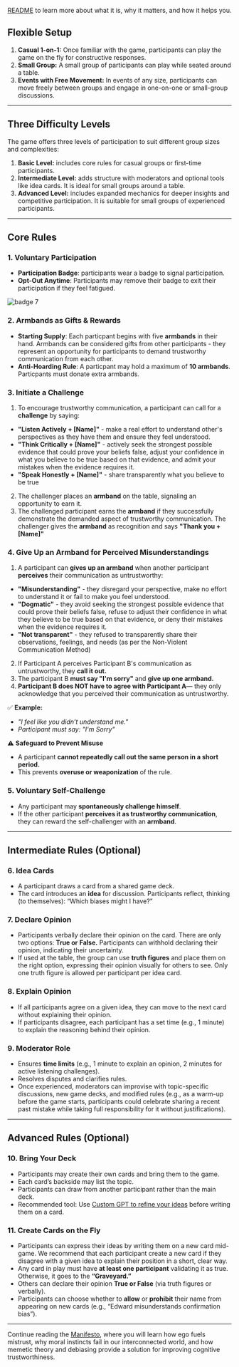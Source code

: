 [README](https://github.com/Inguro-OU/debiased-self/blob/main/README.md) to learn more about what it is, why it matters, and how it helps you.

## **Flexible Setup**

1. **Casual 1-on-1:** Once familiar with the game, participants can play the game on the fly for constructive responses.
2. **Small Group:** A small group of participants can play while seated around a table. 
3. **Events with Free Movement:** In events of any size, participants can move freely between groups and engage in one-on-one or small-group discussions.

---

## **Three Difficulty Levels**

The game offers three levels of participation to suit different group sizes and complexities:

1. **Basic Level:** includes core rules for casual groups or first-time participants.
2. **Intermediate Level:** adds structure with moderators and optional tools like idea cards. It is ideal for small groups around a table.
3. **Advanced Level:** includes expanded mechanics for deeper insights and competitive participation. It is suitable for small groups of experienced participants.

---

## **Core Rules**

### **1. Voluntary Participation**

- **Participation Badge**: participants wear a badge to signal participation.
- **Opt-Out Anytime**: Participants may remove their badge to exit their participation if they feel fatigued.

![badge 7](https://github.com/user-attachments/assets/e5c3b87f-51f3-4e9e-9724-2463d68257c9)


### **2. Armbands as Gifts & Rewards**

- **Starting Supply**: Each particpant begins with five **armbands** in their hand. Armbands can be considered gifts from other participants - they represent an opportunity for participants to demand trustworthy communication from each other.
- **Anti-Hoarding Rule**: A particpant may hold a maximum of **10 armbands**. Particpants must donate extra armbands.

### **3. Initiate a Challenge**  
1. To encourage trustworthy communication, a participant can call for a **challenge** by saying:  
- **"Listen Actively + [Name]"** - make a real effort to understand other's perspectives as they have them and ensure they feel understood.
- **"Think Critically + [Name]"**  - actively seek the strongest possible evidence that could prove your beliefs false, adjust your confidence in what you believe to be true based on that evidence, and admit your mistakes when the evidence requires it.
- **"Speak Honestly + [Name]"**  - share transparently what you believe to be true 

2. The challenger places an **armband** on the table, signaling an opportunity to earn it.
3. The challenged participant earns the **armband** if they successfully demonstrate the demanded aspect of trustworthy communication. The challenger gives the **armband** as recognition and says  **"Thank you + [Name]"**  

### 4. Give Up an Armband for Perceived Misunderstandings

1. A participant can **gives up an armband** when another participant **perceives** their communication as untrustworthy:

- **"Misunderstanding"** - they disregard your perspective, make no effort to understand it or fail to make you feel understood.
- **"Dogmatic"**  - they avoid seeking the strongest possible evidence that could prove their beliefs false, refuse to adjust their confidence in what they believe to be true based on that evidence, or deny their mistakes when the evidence requires it.
- **"Not transparent"** - they refused to transparently share their observations, feelings, and needs (as per the Non-Violent Communication Method)

2. If Participant A perceives Participant B's communication as untrustworthy, they **call it out.**
3. The participant B **must say "I'm sorry"** and **give up one armband.**
4. **Participant B does NOT have to agree with Participant A**— they only acknowledge that you perceived their communication as untrustworthy.

✅ **Example:**

- *"I feel like you didn’t understand me."*
- *Participant must say: "I'm Sorry"*

⚠️ **Safeguard to Prevent Misuse**

- A participant **cannot repeatedly call out the same person in a short period.**
- This prevents **overuse or weaponization** of the rule.

### **5. Voluntary Self-Challenge**

- Any participant may **spontaneously challenge himself**.
- If the other participant **perceives it as trustworthy communication**, they can reward the self-challenger with an **armband**.

---

## **Intermediate Rules (Optional)**

### **6. Idea Cards**

- A participant draws a card from a shared game deck.
- The card introduces an **idea** for discussion. Participants reflect, thinking (to themselves): “Which biases might I have?”

### **7. Declare Opinion**

- Participants verbally declare their opinion on the card. There are only two options: **True or** **False.** Participants can withhold declaring their opinion, indicating their uncertainty.
- If used at the table, the group can use **truth figures** and place them on the right option, expressing their opinion visually for others to see. Only one truth figure is allowed per participant per idea card.

### **8. Explain Opinion**

- If all participants agree on a given idea, they can move to the next card without explaining their opinion.
- If participants disagree, each participant has a set time (e.g., 1 minute) to explain the reasoning behind their opinion.

### **9. Moderator Role**

- Ensures **time limits** (e.g., 1 minute to explain an opinion, 2 minutes for active listening challenges).
- Resolves disputes and clarifies rules.
- Once experienced, moderators can improvise with topic-specific discussions, new game decks, and modified rules (e.g., as a warm-up before the game starts, participants could celebrate sharing a recent past mistake while taking full responsibility for it without justifications).

---

## **Advanced Rules (Optional)**

### **10. Bring Your Deck**

- Participants may create their own cards and bring them to the game.
- Each card’s backside may list the topic.
- Participants can draw from another participant rather than the main deck.
- Recommended tool: Use [Custom GPT to refine your ideas](https://chatgpt.com/g/g-676ec9d174608191a176779173a7a9e2-idea-refiner-for-war-of-memes) before writing them on a card.

### **11. Create Cards on the Fly**

- Participants can express their ideas by writing them on a new card mid-game. We recommend that each participant create a new card if they disagree with a given idea to explain their position in a short, clear way.
- Any card in play must have **at least one participant** validating it as true. Otherwise, it goes to the **“Graveyard.”**
- Others can declare their opinion **True or False** (via truth figures or verbally).
- Participants can choose whether to **allow** or **prohibit** their name from appearing on new cards (e.g., “Edward misunderstands confirmation bias”).

___

Continue reading the [Manifesto](https://github.com/Inguro-OU/war-of-memes/blob/main/MANIFESTO.md), where you will learn how ego fuels mistrust, why moral instincts fail in our interconnected world, and how memetic theory and debiasing provide a solution for improving cognitive trustworthiness.

